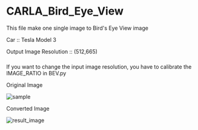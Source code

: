 # CARLA_Bird_Eye_View

This file make one single image to Bird's Eye View image

Car :: Tesla Model 3

Output Image Resolution :: (512,665)

###
If you want to change the input image resolution, you have to calibrate the IMAGE_RATIO in BEV.py

Original Image

![sample](https://user-images.githubusercontent.com/98318559/150778655-77c21191-0c7e-41b3-b38c-2449171045ab.jpg)

Converted Image

![result_image](https://user-images.githubusercontent.com/98318559/150778687-ba0e3c49-2128-434a-b777-a24bef7a4726.jpg)

